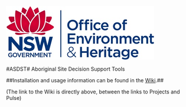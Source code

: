 ![oeh logo](https://github.com/NSW-OEH-EMS-KST/asdst/blob/master/img/oehlogo.png)

#ASDST#
Aboriginal Site Decision Support Tools

##Installation and usage information can be found in the [Wiki](https://github.com/NSW-OEH-EMS-KST/asdst/wiki).## 

(The link to the Wiki is directly above, between the links to Projects and Pulse)
